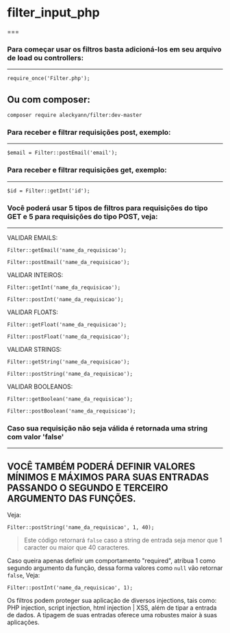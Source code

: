 # filter_input_php
===

### Para começar usar os filtros basta adicioná-los em seu arquivo de load ou controllers:
---
```
require_once('Filter.php');
```
## Ou com composer:
```
composer require aleckyann/filter:dev-master
```

### Para receber e filtrar requisições post, exemplo:
---
```
$email = Filter::postEmail('email');
```

### Para receber e filtrar requisições get, exemplo:
---
```
$id = Filter::getInt('id');
```

### Você poderá usar 5 tipos de filtros para requisições do tipo GET e 5 para requisições do tipo POST, veja:
---

VALIDAR EMAILS:
```     
Filter::getEmail('name_da_requisicao');

Filter::postEmail('name_da_requisicao');
```

VALIDAR INTEIROS:
```  
Filter::getInt('name_da_requisicao');

Filter::postInt('name_da_requisicao');
```

VALIDAR FLOATS:
```     
Filter::getFloat('name_da_requisicao');

Filter::postFloat('name_da_requisicao');
```

VALIDAR STRINGS:
```   
Filter::getString('name_da_requisicao');

Filter::postString('name_da_requisicao');
```

VALIDAR BOOLEANOS:
```
Filter::getBoolean('name_da_requisicao');

Filter::postBoolean('name_da_requisicao');
```

### Caso sua requisição não seja válida é retornada uma string com valor 'false'
---

VOCÊ TAMBÉM PODERÁ DEFINIR VALORES MÍNIMOS E MÁXIMOS PARA SUAS ENTRADAS PASSANDO O SEGUNDO E TERCEIRO ARGUMENTO DAS FUNÇÕES.
---
Veja:
```
Filter::postString('name_da_requisicao', 1, 40);
```
>Este código retornará `false` caso a string de entrada seja menor que 1 caracter ou maior que 40 caracteres.

Caso queira apenas definir um comportamento "required", atribua 1 como segundo argumento da função, dessa forma valores como `null` vão retornar `false`, Veja:
```
Filter::postInt('name_da_requisicao', 1);
```

Os filtros podem proteger sua aplicação de diversos injections, tais como: PHP injection, script injection, html injection |  XSS, além de tipar a entrada de dados.
A tipagem de suas entradas oferece uma robustes maior à suas aplicações.
